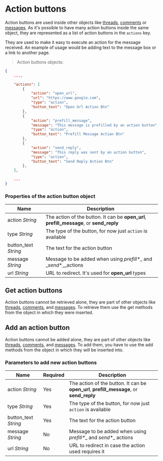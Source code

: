 # Action buttons

Action buttons are used inside other objects
like [threads](#threads), [comments](#comments)
or [messages](#conversation-messages). As it's possible to have many
action buttons inside the same object, they are represented as a list
of action buttons in the `actions` key.

They are used to make it easy to execute an action for the message
received. An example of usage would be adding text to the message box or a
link to another page.

> Action buttons objects:

```json
{
    ...,

    "actions": [
        {
            "action": "open_url",
            "url": "https://www.google.com",
            "type": "action",
            "button_text": "Open Url Action Btn"
        },
        {
            "action": "prefill_message",
            "message": "This message is prefilled by an action button",
            "type": "action",
            "button_text": "Prefill Message Action Btn"
        },
        {
            "action": "send_reply",
            "message": "This reply was sent by an action button",
            "type": "action",
            "button_text": "Send Reply Action Btn"
        },
    ],

    ...
}
```

### Properties of the action button object

| Name | Description |
| ---- | --- |
| action *String* | The action of the button. It can be **open_url**, **prefill_message**, or **send_reply** |
| type *String* | The type of the button, for now just `action` is available |
| button_text *String* | The text for the action button |
| message *String* | Message to be added when using __prefill_*__  and __send_*__actions |
| url *String* | URL to redirect. It's used for **open_url** types |


## Get action buttons

Action buttons cannot be retrieved alone, they are part of other
objects like [threads](#threads), [comments](#comments),
and [messages](#messages). To retrieve them use the get methods from
the object in which they were inserted.


## Add an action button

Action buttons cannot be added alone, they are part of other objects
like [threads](#threads), [comments](#comments),
and [messages](#messages). To add them, you have to use the add
methods from the object in which they will be inserted into.

### Parameters to add new action buttons

| Name | Required | Description |
| ---- | --- | --- |
| action *String* | Yes | The action of the button. It can be **open_url**, **prefill_message**, or **send_reply** |
| type *String* | Yes | The type of the button, for now just `action` is available |
| button_text *String* | Yes | The text for the action button |
| message *String* | No | Message to be added when using __prefill_*__  and __send_*__ actions |
| url *String* | No | URL to redirect in case the action used requires it |
